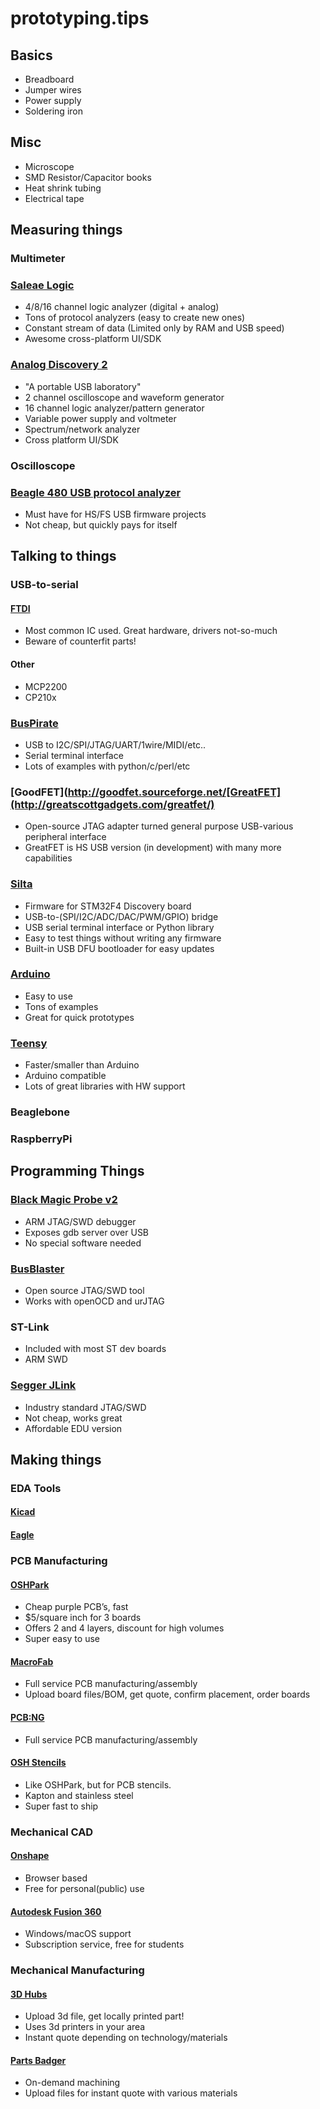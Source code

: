 # prototyping.tips

## Basics
* Breadboard
* Jumper wires
* Power supply
* Soldering iron

## Misc
* Microscope
* SMD Resistor/Capacitor books
* Heat shrink tubing
* Electrical tape

## Measuring things

### Multimeter

### [Saleae Logic](http://saleae.com)
* 4/8/16 channel logic analyzer (digital + analog)
* Tons of protocol analyzers (easy to create new ones)
* Constant stream of data (Limited only by RAM and USB speed)
* Awesome cross-platform UI/SDK

### [Analog Discovery 2](http://analogdiscovery.com/)
* "A portable USB laboratory"
* 2 channel oscilloscope and waveform generator
* 16 channel logic analyzer/pattern generator
* Variable power supply and voltmeter
* Spectrum/network analyzer
* Cross platform UI/SDK

### Oscilloscope

### [Beagle 480 USB protocol analyzer](http://www.totalphase.com/products/beagle-usb480/)
* Must have for HS/FS USB firmware projects
* Not cheap, but quickly pays for itself

## Talking to things

### USB-to-serial
#### [FTDI](http://www.ftdichip.com)
* Most common IC used. Great hardware, drivers not-so-much
* Beware of counterfit parts!

#### Other
* MCP2200
* CP210x

### [BusPirate](http://dangerousprototypes.com/docs/Bus_Pirate)
* USB to I2C/SPI/JTAG/UART/1wire/MIDI/etc..
* Serial terminal interface
* Lots of examples with python/c/perl/etc

### [GoodFET](http://goodfet.sourceforge.net/[GreatFET](http://greatscottgadgets.com/greatfet/)
* Open-source JTAG adapter turned general purpose USB-various peripheral interface
* GreatFET is HS USB version (in development) with many more capabilities

### [Silta](http://github.com/alvarop/silta)
* Firmware for STM32F4 Discovery board
* USB-to-(SPI/I2C/ADC/DAC/PWM/GPIO) bridge
* USB serial terminal interface or Python library
* Easy to test things without writing any firmware
* Built-in USB DFU bootloader for easy updates

### [Arduino](http://www.arduino.cc)
* Easy to use
* Tons of examples
* Great for quick prototypes

### [Teensy](http://pjrc.com/teensy)
* Faster/smaller than Arduino
* Arduino compatible
* Lots of great libraries with HW support

### Beaglebone

### RaspberryPi

## Programming Things

### [Black Magic Probe v2](http://1bitsquared.com/products/black-magic-probe)
* ARM JTAG/SWD debugger
* Exposes gdb server over USB
* No special software needed

### [BusBlaster](http://dangerousprototypes.com/docs/Bus_Blaster)
* Open source JTAG/SWD tool
* Works with openOCD and urJTAG

### ST-Link
* Included with most ST dev boards
* ARM SWD

### [Segger JLink](http://www.segger.com/jlink-debug-probes.html)
* Industry standard JTAG/SWD
* Not cheap, works great
* Affordable EDU version

## Making things
### EDA Tools
#### [Kicad](http://kicad-pcb.org)
#### [Eagle](http://www.autodesk.com/products/eagle/overview)

### PCB Manufacturing
#### [OSHPark](http://oshpark.com/)
* Cheap purple PCB’s, fast
* $5/square inch for 3 boards
* Offers 2 and 4 layers, discount for high volumes
* Super easy to use

#### [MacroFab](http://macrofab.com/)
* Full service PCB manufacturing/assembly
* Upload board files/BOM, get quote, confirm placement, order boards

#### [PCB:NG](http://pcb.ng/)
* Full service PCB manufacturing/assembly

#### [OSH Stencils](http://www.oshstencils.com)
* Like OSHPark, but for PCB stencils.
* Kapton and stainless steel
* Super fast to ship

### Mechanical CAD
#### [Onshape](http://www.onshape.com)
* Browser based
* Free for personal(public) use

#### [Autodesk Fusion 360](http://www.autodesk.com/products/fusion-360/overview)
* Windows/macOS support
* Subscription service, free for students

### Mechanical Manufacturing
#### [3D Hubs](http://www.3dhubs.com)
* Upload 3d file, get locally printed part!
* Uses 3d printers in your area
* Instant quote depending on technology/materials

#### [Parts Badger](http://parts-badger.com)
* On-demand machining
* Upload files for instant quote with various materials
